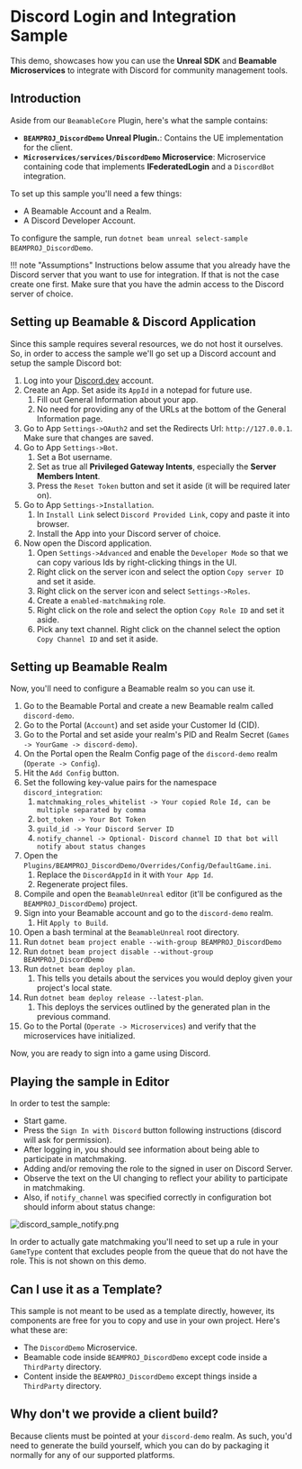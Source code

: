 # Discord Login and Integration Sample

This demo, showcases how you can use the **Unreal SDK** and **Beamable Microservices** to integrate with Discord for community management tools.

## Introduction

Aside from our `BeamableCore` Plugin, here's what the sample contains:

- **`BEAMPROJ_DiscordDemo` Unreal Plugin.**: Contains the UE implementation for the client.
- **`Microservices/services/DiscordDemo` Microservice**: Microservice containing code that implements **IFederatedLogin** and a `DiscordBot` integration.

To set up this sample you'll need a few things:

- A Beamable Account and a Realm.
- A Discord Developer Account.

To configure the sample, run `dotnet beam unreal select-sample BEAMPROJ_DiscordDemo`.

!!! note "Assumptions"
      Instructions below assume that you already have the Discord server that you want to use for integration. If that is not the case create one first. Make sure that you have the admin access to the Discord server of choice.

## Setting up Beamable & Discord Application
Since this sample requires several resources, we do not host it ourselves. So, in order to access the sample we'll go set up a Discord account and setup the sample Discord bot:

1. Log into your [Discord.dev](https://discord.com/developers/applications) account.
2. Create an App. Set aside its `AppId` in a notepad for future use.
      1. Fill out General Information about your app.
      2. No need for providing any of the URLs at the bottom of the General Information page.
3. Go to App `Settings->OAuth2` and set the Redirects Url: `http://127.0.0.1`. Make sure that changes are saved.
4. Go to App `Settings->Bot`.
      1. Set a Bot username.
      2. Set as true all **Privileged Gateway Intents**, especially the **Server Members Intent**.
      3. Press the `Reset Token` button and set it aside (it will be required later on).
5. Go to App `Settings->Installation`.
      1. In `Install Link` select `Discord Provided Link`, copy and paste it into browser. 
      2. Install the App into your Discord server of choice.
6. Now open the Discord application.
      1. Open `Settings->Advanced` and enable the `Developer Mode` so that we can copy various Ids by right-clicking things in the UI.
      2. Right click on the server icon and select the option `Copy server ID` and set it aside.
      3. Right click on the server icon and select `Settings->Roles`. 
      4. Create a `enabled-matchmaking` role.
      5. Right click on the role and select the option `Copy Role ID` and set it aside.
      6. Pick any text channel. Right click on the channel select the option `Copy Channel ID` and set it aside.

## Setting up Beamable Realm

Now, you'll need to configure a Beamable realm so you can use it.

1. Go to the Beamable Portal and create a new Beamable realm called `discord-demo`.
2. Go to the Portal (`Account`) and set aside your Customer Id (CID).
3. Go to the Portal and set aside your realm's PID and Realm Secret (`Games -> YourGame -> discord-demo`).
4. On the Portal open the Realm Config page of the `discord-demo` realm (`Operate -> Config`).
5. Hit the `Add Config` button.
6. Set the following key-value pairs for the namespace `discord_integration`:
      1. `matchmaking_roles_whitelist -> Your copied Role Id, can be multiple separated by comma`
      2. `bot_token -> Your Bot Token`
      3. `guild_id -> Your Discord Server ID` 
      4. `notify_channel -> Optional- Discord channel ID that bot will notify about status changes` 
7. Open the `Plugins/BEAMPROJ_DiscordDemo/Overrides/Config/DefaultGame.ini`. 
      1. Replace the `DiscordAppId` in it with `Your App Id`.
      2. Regenerate project files.
8. Compile and open the `BeamableUnreal` editor (it'll be configured as the `BEAMPROJ_DiscordDemo`) project.
9. Sign into your Beamable account and go to the `discord-demo` realm.
      1. Hit `Apply to Build`.
10.  Open a bash terminal at the `BeamableUnreal` root directory.
11. Run `dotnet beam project enable --with-group BEAMPROJ_DiscordDemo`
12. Run `dotnet beam project disable --without-group BEAMPROJ_DiscordDemo`
13. Run `dotnet beam deploy plan`. 
      1. This tells you details about the services you would deploy given your project's local state.
14. Run `dotnet beam deploy release --latest-plan`. 
      1. This deploys the services outlined by the generated plan in the previous command. 
15. Go to the Portal (`Operate -> Microservices`) and verify that the microservices have initialized.

Now, you are ready to sign into a game using Discord.

## Playing the sample in Editor

In order to test the sample:

- Start game.
- Press the `Sign In with Discord` button following instructions (discord will ask for permission).
- After logging in, you should see information about being able to participate in matchmaking.
- Adding and/or removing the role to the signed in user on Discord Server.
- Observe the text on the UI changing to reflect your ability to participate in matchmaking.
- Also, if `notify_channel` was specified correctly in configuration bot should inform about status change:

![discord_sample_notify.png](../media/imgs/discord_sample_notify.png)

In order to actually gate matchmaking you'll need to set up a rule in your `GameType` content that excludes people from the queue that do not have the role. This is not shown on this demo.

## Can I use it as a Template?

This sample is not meant to be used as a template directly, however, its components are free for you to copy and use in your own project. Here's what these are:

- The `DiscordDemo` Microservice.
- Beamable code inside `BEAMPROJ_DiscordDemo` except code inside a `ThirdParty` directory.
- Content inside the `BEAMPROJ_DiscordDemo` except things inside a `ThirdParty` directory.

## Why don't we provide a client build?
Because clients must be pointed at your `discord-demo` realm. As such, you'd need to generate the build yourself, which you can do by packaging it normally for any of our supported platforms.
